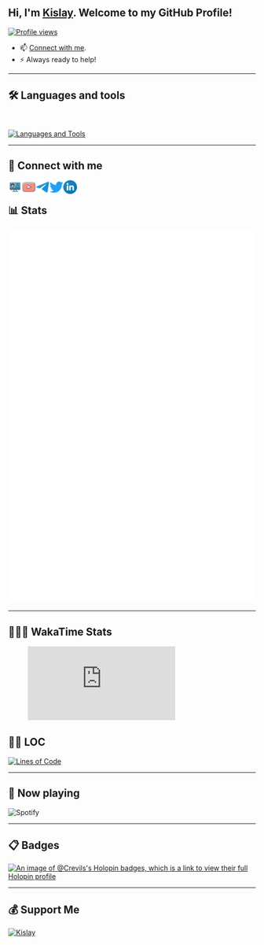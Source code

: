 ## Hi, I'm [Kislay](https://kislay.vercel.app). Welcome to my GitHub Profile!

[![Profile views](https://komarev.com/ghpvc/?username=crevils&label=Profile%20views&style=for-the-badge)](https://github.com/crevils)
- 📫 [Connect with me](#-connect-with-me).
- ⚡ Always ready to help!

---

## 🛠️ Languages and tools
</br>

[![Languages and Tools](https://skillicons.dev/icons?i=androidstudio,bash,vscode,docker,git,github,linux,heroku,arduino,redis,mongodb,java,html,py,c,ts,js,deno,flutter,fastapi&perline=10)](https://kislay.vercel.app)

---

## 🔗 Connect with me

<!-- png icons from https://iconscout.com/ -->
<a href="https://kislay.vercel.app" class="padded"><img align="left" alt="https://kislay.vercel.app" width="28px" src="./res/website.png" /></a> 
<a href="https://youtube.com/crevils" class="padded"><img align="left" alt="Kislay" width="28px" src="./res/youtube.png" /></a> 
<a href="https://telegram.dog/crevils" class="padded"><img align="left" alt="Kislay" width="28px" src="./res/telegram.png" /></a> 
<a href="https://twitter.com/itskislay" class="padded"><img align="left" alt="Kislay" width="28px" src="./res/twitter.png" /></a> 
<a href="https://linkedin.com/in/imkislay" class="padded"><img align="left" alt="Kislay" width="28px" src="./res/linkedin.png" /></a> 
</br>

## 📊 Stats

[![Metrics](./github-metrics.svg)](https://kislay.vercel.app)

---

## 👨🏻‍💻 WakaTime Stats

<!--START_SECTION:waka-->

<figure><embed src="https://wakatime.com/share/@018dfe34-dab8-4740-aaa0-09363092f041/4ec0ba94-63b6-4c05-bc5a-5f6ae4cad06c.svg"></embed></figure>

<!--END_SECTION:waka-->

## 👨‍💻 LOC
[![Lines of Code](https://api.githubtrends.io/user/svg/crevils/langs?time_range=one_year&include_private=True&loc_metric=changed&theme=dark)](https://kislay.vercel.app)

---

## 🎵 Now playing

![Spotify](https://spotify-readme-new-lyart.vercel.app/api?theme=dark&rainbow=true&scan=true)

---

## 📋 Badges
[![An image of @Crevils's Holopin badges, which is a link to view their full Holopin profile](https://holopin.me/crevils)](https://holopin.io/@crevils)

---

## 💰 Support Me

<a href="https://ko-fi.com/kislay" class="padded"><img height="35" style="border:0px;height:35px;" alt="Kislay" src="https://az743702.vo.msecnd.net/cdn/kofi3.png?v=0" /></a>

